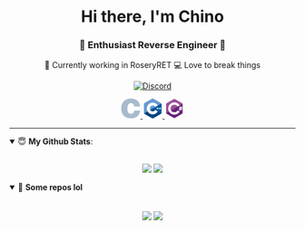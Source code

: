 <h1 align="center">Hi there, I'm Chino</h1>
<h3 align="center">🥀 Enthusiast Reverse Engineer 🥀</h3>

<p align="center">
    <a>🥀 Currently working in RoseryRET </><a>
    <a>💻 Love to break things<a>
</p>

<p align="center">
    <a href="https://thighsarebest.me/RET/index.html"><img src="https://img.shields.io/static/v1?logo=discord&label=&message=Discord+User&color=36393f&style=flat-square" alt="Discord"></a>
</p>

<p align="center">
  <a title="C" href="https://www.learn-c.org/">
    <img width="35" src="https://github.com/devicons/devicon/blob/master/icons/c/c-original.svg" alt="C Logo">
  </a>
  <a title="C++" href="https://www.learncpp.com/">
    <img width="35" src="https://github.com/devicons/devicon/blob/master/icons/cplusplus/cplusplus-original.svg" alt="Cpp Logo">
  </a>
  <a title="C#" href="https://www.w3schools.com/cs/default.asp">
    <img width="35" src="https://github.com/devicons/devicon/blob/master/icons/csharp/csharp-original.svg" alt="Csharp Logo">
  </a>
</p>

---

<details open>
    <summary> 😇 <b>My Github Stats</b>: </summary>
    <br>
<p align="center">
  <img src="https://github-readme-stats.vercel.app/api?username=0xDynamic&line_height=27&bg_color=30,e96443,904e95&title_color=fff&text_color=fff&count_private=true&show_icons=true">
  <img src="https://github-readme-stats.vercel.app/api/top-langs/?username=0xDynamic&show_icons=true&hide=css&bg_color=30,e96443,904e95&title_color=fff&text_color=fff">
</p>
    </details>

<details open>
    <summary> 🤝 <b>Some repos lol</b></summary>
    <br>
    <p align="center">
        <a href="https://github.com/0xDynamic/AntiDe4dot-Standalone"><img align="center" src="https://github-readme-stats.vercel.app/api/pin/?username=0xDynamic&repo=AntiDe4dot-Standalone&bg_color=30,e96443,904e95&title_color=fff&text_color=fff&layout=compact"/></a>
        <a href="https://github.com/0xDynamic/Linkvertise-Bypasser"><img align="center" src="https://github-readme-stats.vercel.app/api/pin/?username=0xDynamic&repo=Linkvertise-Bypasser&bg_color=30,e96443,904e95&title_color=fff&text_color=fff&layout=compact"/></a>
    </p>
    </details>
    
